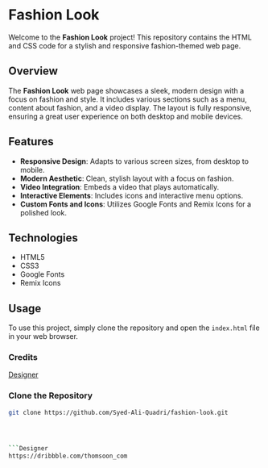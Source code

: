 # Fashion Look

Welcome to the **Fashion Look** project! This repository contains the HTML and CSS code for a stylish and responsive fashion-themed web page.

## Overview

The **Fashion Look** web page showcases a sleek, modern design with a focus on fashion and style. It includes various sections such as a menu, content about fashion, and a video display. The layout is fully responsive, ensuring a great user experience on both desktop and mobile devices.

## Features

- **Responsive Design**: Adapts to various screen sizes, from desktop to mobile.
- **Modern Aesthetic**: Clean, stylish layout with a focus on fashion.
- **Video Integration**: Embeds a video that plays automatically.
- **Interactive Elements**: Includes icons and interactive menu options.
- **Custom Fonts and Icons**: Utilizes Google Fonts and Remix Icons for a polished look.

## Technologies

- HTML5
- CSS3
- Google Fonts
- Remix Icons

## Usage

To use this project, simply clone the repository and open the `index.html` file in your web browser.

### Credits
[Designer](https://dribbble.com/thomsoon_com)


### Clone the Repository

```bash
git clone https://github.com/Syed-Ali-Quadri/fashion-look.git




```Designer
https://dribbble.com/thomsoon_com
